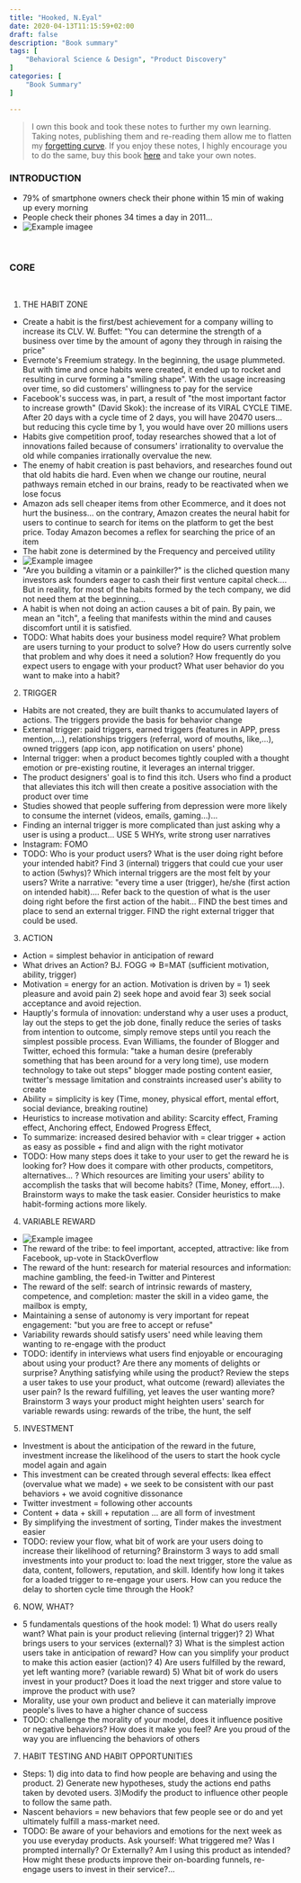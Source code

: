 ```yaml
---
title: "Hooked, N.Eyal"
date: 2020-04-13T11:15:59+02:00
draft: false
description: "Book summary"
tags: [ 
    "Behavioral Science & Design", "Product Discovery"
]
categories: [
    "Book Summary"
]

---
```



<!--more--> 

> I own this book and took these notes to further my own learning. Taking notes, publishing them and re-reading them allow me to flatten my [forgetting curve](https://en.wikipedia.org/wiki/Forgetting_curve). If you enjoy these notes, I highly encourage you to do the same, buy this book [here](https://www.amazon.com/Hooked-How-Build-Habit-Forming-Products-ebook/dp/B00NW01MKM/ref=tmm_kin_swatch_0?_encoding=UTF8&qid=1586769504&sr=8-1) and take your own notes.

 
### INTRODUCTION
* 79% of smartphone owners check their phone within 15 min of waking up every morning
* People check their phones 34 times a day in 2011…
* ![Example imagee](/posts/hooked/hooked1.png)

 
### CORE
 
1. THE HABIT ZONE
* Create a habit is the first/best achievement for a company willing to increase its CLV. W. Buffet: "You can determine the strength of a business over time by the amount of agony they through in raising the price"
* Evernote's Freemium strategy. In the beginning, the usage plummeted. But with time and once habits were created, it ended up to rocket and resulting in curve forming a "smiling shape". With the usage increasing over time, so did customers' willingness to pay for the service
* Facebook's success was, in part, a result of "the most important factor to increase growth" (David Skok): the increase of its VIRAL CYCLE TIME. After 20 days with a cycle time of 2 days, you will have 20470 users… but reducing this cycle time by 1, you would have over 20 millions users
* Habits give competition proof, today researches showed that a lot of innovations failed because of consumers' irrationality to overvalue the old while companies irrationally overvalue the new.
* The enemy of habit creation is past behaviors, and researches found out that old habits die hard. Even when we change our routine, neural pathways remain etched in our brains, ready to be reactivated when we lose focus
* Amazon ads sell cheaper items from other Ecommerce, and it does not hurt the business… on the contrary, Amazon creates the neural habit for users to continue to search for items on the platform to get the best price. Today Amazon becomes a reflex for searching the price of an item
* The habit zone is determined by the Frequency and perceived utility
* ![Example imagee](/posts/hooked/hooked2.png)
* "Are you building a vitamin or a painkiller?" is the cliched question many investors ask founders eager to cash their first venture capital check…. But in reality, for most of the habits formed by the tech company, we did not need them at the beginning…
* A habit is when not doing an action causes a bit of pain. By pain, we mean an "itch", a feeling that manifests within the mind and causes discomfort until it is satisfied.
* TODO: What habits does your business model require? What problem are users turning to your product to solve? How do users currently solve that problem and why does it need a solution? How frequently do you expect users to engage with your product? What user behavior do you want to make into a habit?
2. TRIGGER
* Habits are not created, they are built thanks to accumulated layers of actions. The triggers provide the basis for behavior change
* External trigger: paid triggers, earned triggers (features in APP, press mention,…), relationships triggers (referral, word of mouths, like,…), owned triggers (app icon, app notification on users' phone)
* Internal trigger: when a product becomes tightly coupled with a thought emotion or pre-existing routine, it leverages an internal trigger.
* The product designers' goal is to find this itch. Users who find a product that alleviates this itch will then create a positive association with the product over time 
* Studies showed that people suffering from depression were more likely to consume the internet (videos, emails, gaming…)…
* Finding an internal trigger is more complicated than just asking why a user is using a product… USE 5 WHYs, write strong user narratives
* Instagram: FOMO
* TODO: Who is your product users? What is the user doing right before your intended habit? Find 3 (internal) triggers that could cue your user to action (5whys)? Which internal triggers are the most felt by your users? Write a narrative: "every time a user (trigger), he/she (first action on intended habit)…. Refer back to the question of what is the user doing right before the first action of the habit… FIND the best times and place to send an external trigger. FIND the right external trigger that could be used.
3. ACTION
* Action = simplest behavior in anticipation of reward
* What drives an Action? BJ. FOGG => B=MAT (sufficient motivation, ability, trigger)
* Motivation = energy for an action. Motivation is driven by = 1) seek pleasure and avoid pain 2) seek hope and avoid fear 3) seek social acceptance and avoid rejection.
* Hauptly's formula of innovation: understand why a user uses a product, lay out the steps to get the job done, finally reduce the series of tasks from intention to outcome, simply remove steps until you reach the simplest possible process. Evan Williams, the founder of Blogger and Twitter, echoed this formula: "take a human desire (preferably something that has been around for a very long time), use modern technology to take out steps" blogger made posting content easier, twitter's message limitation and constraints increased user's ability to create
* Ability = simplicity is key (Time, money, physical effort, mental effort, social deviance, breaking routine)
* Heuristics to increase motivation and ability: Scarcity effect, Framing effect, Anchoring effect, Endowed Progress Effect,
* To summarize: increased desired behavior with = clear trigger + action as easy as possible + find and align with the right motivator
* TODO: How many steps does it take to your user to get the reward he is looking for? How does it compare with other products, competitors, alternatives… ? Which resources are limiting your users' ability to accomplish the tasks that will become habits? (Time, Money, effort….). Brainstorm ways to make the task easier. Consider heuristics to make habit-forming actions more likely.
4. VARIABLE REWARD
* ![Example imagee](/posts/hooked/hooked3.png)
* The reward of the tribe: to feel important, accepted, attractive: like from Facebook, up-vote in StackOverflow
* The reward of the hunt: research for material resources and information: machine gambling, the feed-in Twitter and Pinterest
* The reward of the self: search of intrinsic rewards of mastery, competence, and completion: master the skill in a video game, the mailbox is empty,
* Maintaining a sense of autonomy is very important for repeat engagement: "but you are free to accept or refuse"
* Variability rewards should satisfy users' need while leaving them wanting to re-engage with the product
* TODO: identify in interviews what users find enjoyable or encouraging about using your product? Are there any moments of delights or surprise? Anything satisfying while using the product? Review the steps a user takes to use your product, what outcome (reward) alleviates the user pain? Is the reward fulfilling, yet leaves the user wanting more? Brainstorm 3 ways your product might heighten users' search for variable rewards using: rewards of the tribe, the hunt, the self
5. INVESTMENT
* Investment is about the anticipation of the reward in the future, investment increase the likelihood of the users to start the hook cycle model again and again
* This investment can be created through several effects: Ikea effect (overvalue what we made) + we seek to be consistent with our past behaviors + we avoid cognitive dissonance
* Twitter investment = following other accounts 
* Content + data + skill + reputation … are all form of investment
* By simplifying the investment of sorting, Tinder makes the investment easier 
* TODO: review your flow, what bit of work are your users doing to increase their likelihood of returning? Brainstorm 3 ways to add small investments into your product to: load the next trigger, store the value as data, content, followers, reputation, and skill. Identify how long it takes for a loaded trigger to re-engage your users. How can you reduce the delay to shorten cycle time through the Hook?
6. NOW, WHAT?
* 5 fundamentals questions of the hook model: 1) What do users really want? What pain is your product relieving (internal trigger)? 2) What brings users to your services (external)? 3) What is the simplest action users take in anticipation of reward? How can you simplify your product to make this action easier (action)? 4) Are users fulfilled by the reward, yet left wanting more? (variable reward) 5) What bit of work do users invest in your product? Does it load the next trigger and store value to improve the product with use?
* Morality, use your own product and believe it can materially improve people's lives to have a higher chance of success
* TODO: challenge the morality of your model, does it influence positive or negative behaviors? How does it make you feel? Are you proud of the way you are influencing the behaviors of others
7. HABIT TESTING AND HABIT OPPORTUNITIES
* Steps: 1) dig into data to find how people are behaving and using the product. 2) Generate new hypotheses, study the actions end paths taken by devoted users. 3)Modify the product to influence other people to follow the same path.
* Nascent behaviors = new behaviors that few people see or do and yet ultimately fulfill a mass-market need.
* TODO: Be aware of your behaviors and emotions for the next week as you use everyday products. Ask yourself: What triggered me? Was I prompted internally? Or Externally? Am I using this product as intended? How might these products improve their on-boarding funnels, re-engage users to invest in their service?...
